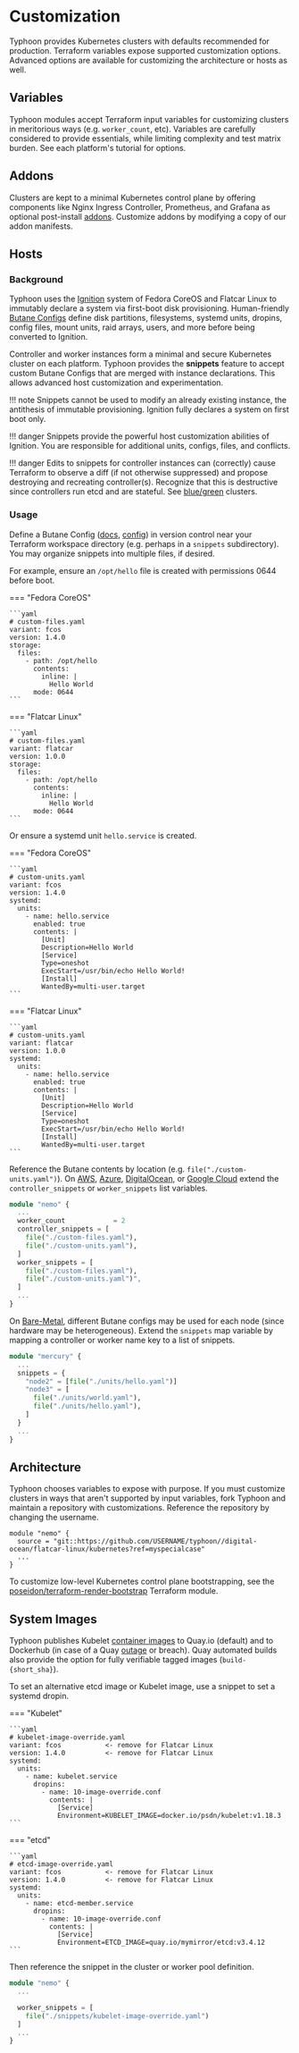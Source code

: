 # Customization

Typhoon provides Kubernetes clusters with defaults recommended for production. Terraform variables expose supported customization options. Advanced options are available for customizing the architecture or hosts as well.

## Variables

Typhoon modules accept Terraform input variables for customizing clusters in meritorious ways (e.g. `worker_count`, etc). Variables are carefully considered to provide essentials, while limiting complexity and test matrix burden. See each platform's tutorial for options.

## Addons

Clusters are kept to a minimal Kubernetes control plane by offering components like Nginx Ingress Controller, Prometheus, and Grafana as optional post-install [addons](https://github.com/poseidon/typhoon/tree/master/addons). Customize addons by modifying a copy of our addon manifests.

## Hosts

### Background

Typhoon uses the [Ignition](https://github.com/coreos/ignition) system of Fedora CoreOS and Flatcar Linux to immutably declare a system via first-boot disk provisioning. Human-friendly [Butane Configs](https://coreos.github.io/butane/specs/) define disk partitions, filesystems, systemd units, dropins, config files, mount units, raid arrays, users, and more before being converted to Ignition.

Controller and worker instances form a minimal and secure Kubernetes cluster on each platform. Typhoon provides the **snippets** feature to accept custom Butane Configs that are merged with instance declarations. This allows advanced host customization and experimentation.

!!! note
    Snippets cannot be used to modify an already existing instance, the antithesis of immutable provisioning. Ignition fully declares a system on first boot only.

!!! danger
    Snippets provide the powerful host customization abilities of Ignition. You are responsible for additional units, configs, files, and conflicts.

!!! danger
    Edits to snippets for controller instances can (correctly) cause Terraform to observe a diff (if not otherwise suppressed) and propose destroying and recreating controller(s). Recognize that this is destructive since controllers run etcd and are stateful. See [blue/green](/topics/maintenance/#upgrades) clusters.

### Usage

Define a Butane Config ([docs](https://coreos.github.io/butane/specs/), [config](https://github.com/coreos/butane/blob/main/docs/config-fcos-v1_4.md)) in version control near your Terraform workspace directory (e.g. perhaps in a `snippets` subdirectory). You may organize snippets into multiple files, if desired.

For example, ensure an `/opt/hello` file is created with permissions 0644 before boot.

=== "Fedora CoreOS"

    ```yaml
    # custom-files.yaml
    variant: fcos
    version: 1.4.0
    storage:
      files:
        - path: /opt/hello
          contents:
            inline: |
              Hello World
          mode: 0644
    ```

=== "Flatcar Linux"

    ```yaml
    # custom-files.yaml
    variant: flatcar
    version: 1.0.0
    storage:
      files:
        - path: /opt/hello
          contents:
            inline: |
              Hello World
          mode: 0644
    ```

Or ensure a systemd unit `hello.service` is created.

=== "Fedora CoreOS"

    ```yaml
    # custom-units.yaml
    variant: fcos
    version: 1.4.0
    systemd:
      units:
        - name: hello.service
          enabled: true
          contents: |
            [Unit]
            Description=Hello World
            [Service]
            Type=oneshot
            ExecStart=/usr/bin/echo Hello World!
            [Install]
            WantedBy=multi-user.target
    ```

=== "Flatcar Linux"

    ```yaml
    # custom-units.yaml
    variant: flatcar
    version: 1.0.0
    systemd:
      units:
        - name: hello.service
          enabled: true
          contents: |
            [Unit]
            Description=Hello World
            [Service]
            Type=oneshot
            ExecStart=/usr/bin/echo Hello World!
            [Install]
            WantedBy=multi-user.target
    ```

Reference the Butane contents by location (e.g. `file("./custom-units.yaml")`). On [AWS](/fedora-coreos/aws/#cluster), [Azure](/fedora-coreos/azure/#cluster), [DigitalOcean](/fedora-coreos/digital-ocean/#cluster), or [Google Cloud](/fedora-coreos/google-cloud/#cluster) extend the `controller_snippets` or `worker_snippets` list variables.


```tf
module "nemo" {
  ...
  worker_count            = 2
  controller_snippets = [
    file("./custom-files.yaml"),
    file("./custom-units.yaml"),
  ]
  worker_snippets = [
    file("./custom-files.yaml"),
    file("./custom-units.yaml")",
  ]
  ...
}
```

On [Bare-Metal](/fedora-coreos/bare-metal/#cluster), different Butane configs may be used for each node (since hardware may be heterogeneous). Extend the `snippets` map variable by mapping a controller or worker name key to a list of snippets.

```tf
module "mercury" {
  ...
  snippets = {
    "node2" = [file("./units/hello.yaml")]
    "node3" = [
      file("./units/world.yaml"),
      file("./units/hello.yaml"),
    ]
  }
  ...
}
```

## Architecture

Typhoon chooses variables to expose with purpose. If you must customize clusters in ways that aren't supported by input variables, fork Typhoon and maintain a repository with customizations. Reference the repository by changing the username.

```
module "nemo" {
  source = "git::https://github.com/USERNAME/typhoon//digital-ocean/flatcar-linux/kubernetes?ref=myspecialcase"
  ...
}
```

To customize low-level Kubernetes control plane bootstrapping, see the [poseidon/terraform-render-bootstrap](https://github.com/poseidon/terraform-render-bootstrap) Terraform module.

## System Images

Typhoon publishes Kubelet [container images](/topics/security/#container-images) to Quay.io (default) and to Dockerhub (in case of a Quay [outage](https://github.com/poseidon/typhoon/issues/735) or breach). Quay automated builds also provide the option for fully verifiable tagged images (`build-{short_sha}`).

To set an alternative etcd image or Kubelet image, use a snippet to set a systemd dropin.

=== "Kubelet"

    ```yaml
    # kubelet-image-override.yaml
    variant: fcos           <- remove for Flatcar Linux
    version: 1.4.0          <- remove for Flatcar Linux
    systemd:
      units:
        - name: kubelet.service
          dropins:
            - name: 10-image-override.conf
              contents: |
                [Service]
                Environment=KUBELET_IMAGE=docker.io/psdn/kubelet:v1.18.3
    ```

=== "etcd"

    ```yaml
    # etcd-image-override.yaml
    variant: fcos           <- remove for Flatcar Linux
    version: 1.4.0          <- remove for Flatcar Linux
    systemd:
      units:
        - name: etcd-member.service
          dropins:
            - name: 10-image-override.conf
              contents: |
                [Service]
                Environment=ETCD_IMAGE=quay.io/mymirror/etcd:v3.4.12
    ```

Then reference the snippet in the cluster or worker pool definition.

```tf
module "nemo" {
  ...

  worker_snippets = [
    file("./snippets/kubelet-image-override.yaml")
  ]
  ...
}
```

